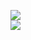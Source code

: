 [![](https://img.shields.io/badge/Made%20With-Github%20Spray-lightgrey.svg?style=for-the-badge&logo=github)](https://github.com/Annihil/github-spray#6813)  
[![](https://i.imgur.com/2DrTn0Z.gif)](https://github.com/Annihil/github-spray)